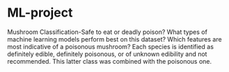 # ML-project
Mushroom Classification-Safe to eat or deadly poison? What types of machine learning models perform best on this dataset? Which features are most indicative of a poisonous mushroom? Each species is identified as definitely edible, definitely poisonous, or of unknown edibility and not recommended. This latter class was combined with the poisonous one. 
